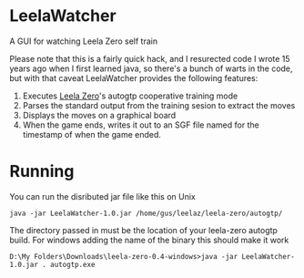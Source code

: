 # LeelaWatcher
A GUI for watching Leela Zero self train

Please note that this is a fairly quick hack, and I resurected code I wrote 15 years ago when I first learned java, so there's a bunch of warts in the code, but with that caveat LeelaWatcher provides the following features:

1. Executes [Leela Zero](https://github.com/gcp/leela-zero)'s autogtp cooperative training mode
1. Parses the standard output from the training sesion to extract the moves
1. Displays the moves on a graphical board
1. When the game ends, writes it out to an SGF file named for the timestamp of when the game ended.

# Running
You can run the disributed jar file like this on Unix

    java -jar LeelaWatcher-1.0.jar /home/gus/leelaz/leela-zero/autogtp/
    
The directory passed in must be the location of your leela-zero autogtp build. For windows adding the name of the binary this should make it work

    D:\My Folders\Downloads\leela-zero-0.4-windows>java -jar LeelaWatcher-1.0.jar . autogtp.exe
